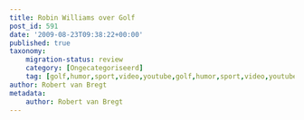 ```yaml
---
title: Robin Williams over Golf
post_id: 591
date: '2009-08-23T09:38:22+00:00'
published: true
taxonomy:
    migration-status: review
    category: [Ongecategoriseerd]
    tag: [golf,humor,sport,video,youtube,golf,humor,sport,video,youtube]
author: Robert van Bregt
metadata:
    author: Robert van Bregt
---
```

